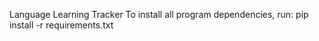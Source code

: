Language Learning Tracker
To install all program dependencies, run:
pip install -r requirements.txt
